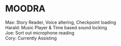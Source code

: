 # MOODRA

Max: Story Reader, Voice altering, Checkpoint loading  
Harald: Music Player & Time based sound locking  
Joe: Sort out microphone reading  
Cory: Currently Assisting  
